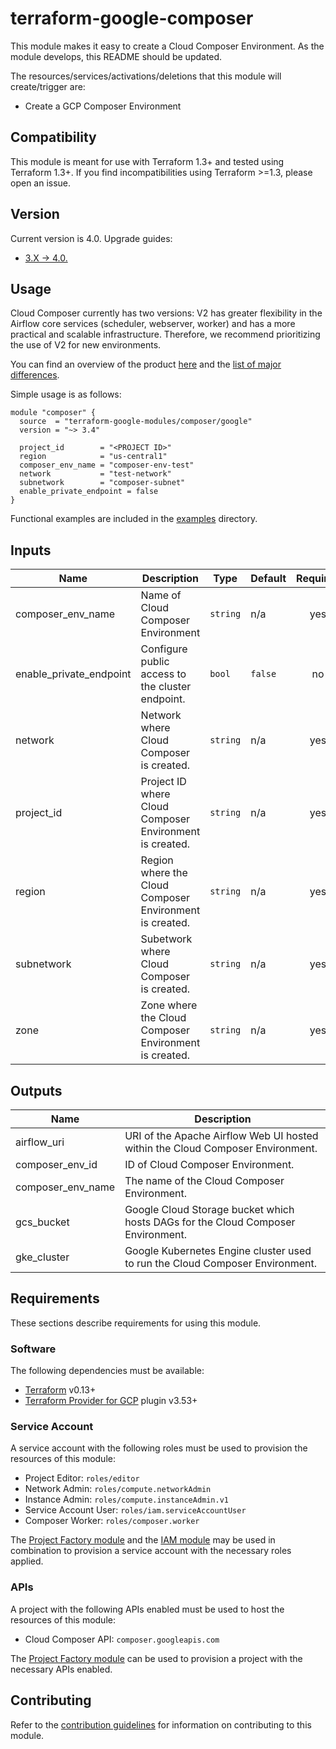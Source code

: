 # terraform-google-composer

This module makes it easy to create a Cloud Composer Environment. As the module develops, this README should be updated.

The resources/services/activations/deletions that this module will create/trigger are:

- Create a GCP Composer Environment

## Compatibility

This module is meant for use with Terraform 1.3+ and tested using Terraform 1.3+. If you find incompatibilities using Terraform >=1.3, please open an issue.

## Version

Current version is 4.0. Upgrade guides:

- [3.X -> 4.0.](/docs/upgrading_to_v4.0.md)

## Usage
Cloud Composer currently has two versions: V2 has greater flexibility in the Airflow core services
(scheduler, webserver, worker) and has a more practical and scalable infrastructure. Therefore, we recommend prioritizing the
use of V2 for new environments.

You can find an overview of the product [here](https://cloud.google.com/composer/docs/composer-2/composer-overview)
and the [list of major differences](https://cloud.google.com/composer/docs/concepts/versioning/composer-versioning-overview).

Simple usage is as follows:

```hcl
module "composer" {
  source  = "terraform-google-modules/composer/google"
  version = "~> 3.4"

  project_id        = "<PROJECT ID>"
  region            = "us-central1"
  composer_env_name = "composer-env-test"
  network           = "test-network"
  subnetwork        = "composer-subnet"
  enable_private_endpoint = false
}
```

Functional examples are included in the
[examples](./examples/) directory.

<!-- BEGINNING OF PRE-COMMIT-TERRAFORM DOCS HOOK -->
## Inputs

| Name | Description | Type | Default | Required |
|------|-------------|------|---------|:--------:|
| composer\_env\_name | Name of Cloud Composer Environment | `string` | n/a | yes |
| enable\_private\_endpoint | Configure public access to the cluster endpoint. | `bool` | `false` | no |
| network | Network where Cloud Composer is created. | `string` | n/a | yes |
| project\_id | Project ID where Cloud Composer Environment is created. | `string` | n/a | yes |
| region | Region where the Cloud Composer Environment is created. | `string` | n/a | yes |
| subnetwork | Subetwork where Cloud Composer is created. | `string` | n/a | yes |
| zone | Zone where the Cloud Composer Environment is created. | `string` | n/a | yes |

## Outputs

| Name | Description |
|------|-------------|
| airflow\_uri | URI of the Apache Airflow Web UI hosted within the Cloud Composer Environment. |
| composer\_env\_id | ID of Cloud Composer Environment. |
| composer\_env\_name | The name of the Cloud Composer Environment. |
| gcs\_bucket | Google Cloud Storage bucket which hosts DAGs for the Cloud Composer Environment. |
| gke\_cluster | Google Kubernetes Engine cluster used to run the Cloud Composer Environment. |

<!-- END OF PRE-COMMIT-TERRAFORM DOCS HOOK -->

## Requirements

These sections describe requirements for using this module.

### Software

The following dependencies must be available:

- [Terraform][terraform] v0.13+
- [Terraform Provider for GCP][terraform-provider-gcp] plugin v3.53+

### Service Account

A service account with the following roles must be used to provision
the resources of this module:

- Project Editor: `roles/editor`
- Network Admin: `roles/compute.networkAdmin`
- Instance Admin: `roles/compute.instanceAdmin.v1`
- Service Account User: `roles/iam.serviceAccountUser`
- Composer Worker: `roles/composer.worker`

The [Project Factory module][project-factory-module] and the
[IAM module][iam-module] may be used in combination to provision a
service account with the necessary roles applied.

### APIs

A project with the following APIs enabled must be used to host the
resources of this module:

- Cloud Composer API: `composer.googleapis.com`

The [Project Factory module][project-factory-module] can be used to
provision a project with the necessary APIs enabled.

## Contributing

Refer to the [contribution guidelines](./CONTRIBUTING.md) for
information on contributing to this module.

[iam-module]: https://registry.terraform.io/modules/terraform-google-modules/iam/google
[project-factory-module]: https://registry.terraform.io/modules/terraform-google-modules/project-factory/google
[terraform-provider-gcp]: https://www.terraform.io/docs/providers/google/index.html
[terraform]: https://www.terraform.io/downloads.html
